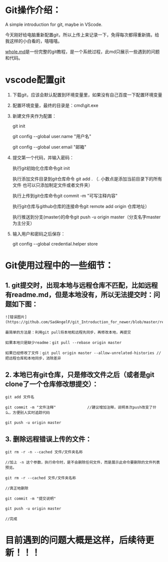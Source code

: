 # Git操作介绍：
A simple introduction for git, maybe in VScode.

今天刚好给电脑重新配置git，所以上传上来记录一下，免得每次都得重新搞，给我这样的小白看的，嘻嘻嘻。

[whole.md](https://github.com/SadAngelF/git_Introduction_for_newer/blob/master/whole.md)是一份完整的git教程，是一个系统过程，此md只展示一些遇到的问题和代码。

# vscode配置git

1. 下载git，应该会默认配置到环境变量里，如果没有自己百度一下配置环境变量

2. 配置环境变量，最终的目录是：cmd\git.exe

3. 新建文件夹作为配置：

    git init

    git config --global user.name "用户名" 

    git config --global user.email "邮箱"

4. 提交第一个代码，并输入密码：

    执行git初始化仓库命令git init

    执行添加文件目录到git仓库命令 git add . （. 小数点是添加当前目录下的所有文件 也可以只添加制定文件或者文件夹）
    
    执行上传到git仓库命令git commit -m "可写注释内容"
    
    执行git仓库与github仓库的连接命令git remote add origin 仓库地址）
    
    执行推送到分支(master)的命令git push -u origin master（分支名字master为主分支）
    
5. 输入用户和密码之后保存：

    git config --global credential.helper store


# Git使用过程中的一些细节：

## 1. git提交时，出现本地与远程仓库不匹配，比如远程有readme.md，但是本地没有，所以无法提交时：问题如下图：

    ![错误图片](https://github.com/SadAngelF/git_Introduction_for_newer/blob/master/rejected.png)

    最简单的方法是：利用git pull将本地和远程先同步，再修改本地，再提交

    如果本地只是缺少readme：git pull --rebase origin master

    如果已经修改了文件：git pull origin master --allow-unrelated-histories //把远程仓库和本地同步，消除差异

## 2. 本地已有git仓库，只是修改文件之后（或者是git clone了一个仓库修改想提交）：

    git add 文件名
    
    git commit -m "文件注释"              //建议增加注释，说明本次push改变了什么，方便别人实时追踪代码

    git push -u origin master

## 3. 删除远程错误上传的文件：

    git rm -r -n --cached 文件/文件夹名称

    //加上 -n 这个参数，执行命令时，是不会删除任何文件，而是展示此命令要删除的文件列表预览。

    git rm -r --cached 文件/文件夹名称

    //真正地删除

    git commit -m "提交说明"
    
    git push -u origin master

    //完成

# 目前遇到的问题大概是这样，后续待更新！！！
